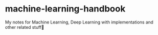 # machine-learning-handbook
My notes for Machine Learning, Deep Learning with implementations and other related stuff👾
